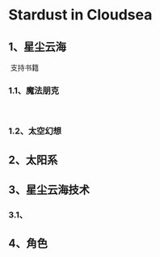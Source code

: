 # Stardust in Cloudsea

## 1、星尘云海

​	支持书籍

### 1.1、魔法朋克

​	

### 1.2、太空幻想



## 2、太阳系



## 3、星尘云海技术

### 3.1、



## 4、角色
